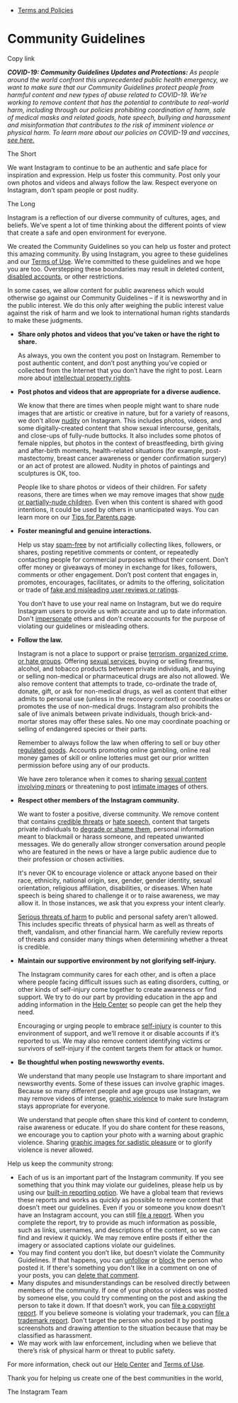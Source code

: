 *   [Terms and Policies](https://help.instagram.com/1417489251945243/?helpref=breadcrumb)

Community Guidelines
====================

Copy link

_**COVID-19: Community Guidelines Updates and Protections:** As people around the world confront this unprecedented public health emergency, we want to make sure that our Community Guidelines protect people from harmful content and new types of abuse related to COVID-19. We’re working to remove content that has the potential to contribute to real-world harm, including through our policies prohibiting coordination of harm, sale of medical masks and related goods, hate speech, bullying and harassment and misinformation that contributes to the risk of imminent violence or physical harm. To learn more about our policies on COVID-19 and vaccines, [see here.](https://help.instagram.com/697825587576762?helpref=faq_content)_

The Short

We want Instagram to continue to be an authentic and safe place for inspiration and expression. Help us foster this community. Post only your own photos and videos and always follow the law. Respect everyone on Instagram, don’t spam people or post nudity.

The Long

Instagram is a reflection of our diverse community of cultures, ages, and beliefs. We’ve spent a lot of time thinking about the different points of view that create a safe and open environment for everyone.

We created the Community Guidelines so you can help us foster and protect this amazing community. By using Instagram, you agree to these guidelines and our [Terms of Use](https://www.instagram.com/legal/terms). We’re committed to these guidelines and we hope you are too. Overstepping these boundaries may result in deleted content, [disabled accounts](https://help.instagram.com/366993040048856?helpref=faq_content), or other restrictions.

In some cases, we allow content for public awareness which would otherwise go against our Community Guidelines – if it is newsworthy and in the public interest. We do this only after weighing the public interest value against the risk of harm and we look to international human rights standards to make these judgments.

*   **Share only photos and videos that you’ve taken or have the right to share.**
    
    As always, you own the content you post on Instagram. Remember to post authentic content, and don’t post anything you’ve copied or collected from the Internet that you don’t have the right to post. Learn more about [intellectual property rights](https://help.instagram.com/126382350847838?helpref=faq_content).
    
*   **Post photos and videos that are appropriate for a diverse audience.**
    
    We know that there are times when people might want to share nude images that are artistic or creative in nature, but for a variety of reasons, we don’t allow [nudity](https://l.instagram.com/?u=https%3A%2F%2Fwww.facebook.com%2Fcommunitystandards%2Fadult_nudity_sexual_activity&e=AT0ckm7Y_BjWLqMwWO4_qaaZLDARMm9GF-D8bdpeSB2kfTlTHHvPRfyeLj5q_LAvDEcbvFU31ratIkBJx9Fyh14KmS4arrKIZ0JHrCn5WzCUH3o0_Xd9Bi6jH0tN1gb7cKuYEsNJZL8Zc-0_0WxLUR49LonXshwiSkkTig) on Instagram. This includes photos, videos, and some digitally-created content that show sexual intercourse, genitals, and close-ups of fully-nude buttocks. It also includes some photos of female nipples, but photos in the context of breastfeeding, birth giving and after-birth moments, health-related situations (for example, post-mastectomy, breast cancer awareness or gender confirmation surgery) or an act of protest are allowed. Nudity in photos of paintings and sculptures is OK, too.
    
    People like to share photos or videos of their children. For safety reasons, there are times when we may remove images that show [nude or partially-nude children](https://l.instagram.com/?u=https%3A%2F%2Fwww.facebook.com%2Fcommunitystandards%2Fchild_nudity_sexual_exploitation&e=AT0ckm7Y_BjWLqMwWO4_qaaZLDARMm9GF-D8bdpeSB2kfTlTHHvPRfyeLj5q_LAvDEcbvFU31ratIkBJx9Fyh14KmS4arrKIZ0JHrCn5WzCUH3o0_Xd9Bi6jH0tN1gb7cKuYEsNJZL8Zc-0_0WxLUR49LonXshwiSkkTig). Even when this content is shared with good intentions, it could be used by others in unanticipated ways. You can learn more on our [Tips for Parents page](https://help.instagram.com/154475974694511/?helpref=faq_content).
    
*   **Foster meaningful and genuine interactions.**
    
    Help us stay [spam-free](https://l.instagram.com/?u=https%3A%2F%2Fwww.facebook.com%2Fcommunitystandards%2Fspam&e=AT0ckm7Y_BjWLqMwWO4_qaaZLDARMm9GF-D8bdpeSB2kfTlTHHvPRfyeLj5q_LAvDEcbvFU31ratIkBJx9Fyh14KmS4arrKIZ0JHrCn5WzCUH3o0_Xd9Bi6jH0tN1gb7cKuYEsNJZL8Zc-0_0WxLUR49LonXshwiSkkTig) by not artificially collecting likes, followers, or shares, posting repetitive comments or content, or repeatedly contacting people for commercial purposes without their consent. Don’t offer money or giveaways of money in exchange for likes, followers, comments or other engagement. Don’t post content that engages in, promotes, encourages, facilitates, or admits to the offering, solicitation or trade of [fake and misleading user reviews or ratings](https://l.instagram.com/?u=https%3A%2F%2Fwww.facebook.com%2Fcommunitystandards%2Ffraud_deception&e=AT0ckm7Y_BjWLqMwWO4_qaaZLDARMm9GF-D8bdpeSB2kfTlTHHvPRfyeLj5q_LAvDEcbvFU31ratIkBJx9Fyh14KmS4arrKIZ0JHrCn5WzCUH3o0_Xd9Bi6jH0tN1gb7cKuYEsNJZL8Zc-0_0WxLUR49LonXshwiSkkTig).
    
    You don’t have to use your real name on Instagram, but we do require Instagram users to provide us with accurate and up to date information. Don't [impersonate](https://l.instagram.com/?u=https%3A%2F%2Fwww.facebook.com%2Fcommunitystandards%2Fmisrepresentation&e=AT0ckm7Y_BjWLqMwWO4_qaaZLDARMm9GF-D8bdpeSB2kfTlTHHvPRfyeLj5q_LAvDEcbvFU31ratIkBJx9Fyh14KmS4arrKIZ0JHrCn5WzCUH3o0_Xd9Bi6jH0tN1gb7cKuYEsNJZL8Zc-0_0WxLUR49LonXshwiSkkTig) others and don't create accounts for the purpose of violating our guidelines or misleading others.
    
*   **Follow the law.**
    
    Instagram is not a place to support or praise [terrorism, organized crime, or hate groups](https://l.instagram.com/?u=https%3A%2F%2Fwww.facebook.com%2Fcommunitystandards%2Fdangerous_individuals_organizations&e=AT0ckm7Y_BjWLqMwWO4_qaaZLDARMm9GF-D8bdpeSB2kfTlTHHvPRfyeLj5q_LAvDEcbvFU31ratIkBJx9Fyh14KmS4arrKIZ0JHrCn5WzCUH3o0_Xd9Bi6jH0tN1gb7cKuYEsNJZL8Zc-0_0WxLUR49LonXshwiSkkTig). Offering [sexual services](https://l.instagram.com/?u=https%3A%2F%2Fwww.facebook.com%2Fcommunitystandards%2Fsexual_solicitation&e=AT0ckm7Y_BjWLqMwWO4_qaaZLDARMm9GF-D8bdpeSB2kfTlTHHvPRfyeLj5q_LAvDEcbvFU31ratIkBJx9Fyh14KmS4arrKIZ0JHrCn5WzCUH3o0_Xd9Bi6jH0tN1gb7cKuYEsNJZL8Zc-0_0WxLUR49LonXshwiSkkTig), buying or selling firearms, alcohol, and tobacco products between private individuals, and buying or selling non-medical or pharmaceutical drugs are also not allowed. We also remove content that attempts to trade, co-ordinate the trade of, donate, gift, or ask for non-medical drugs, as well as content that either admits to personal use (unless in the recovery context) or coordinates or promotes the use of non-medical drugs. Instagram also prohibits the sale of live animals between private individuals, though brick-and-mortar stores may offer these sales. No one may coordinate poaching or selling of endangered species or their parts.
    
    Remember to always follow the law when offering to sell or buy other [regulated goods](https://l.instagram.com/?u=https%3A%2F%2Fwww.facebook.com%2Fcommunitystandards%2Fregulated_goods&e=AT0ckm7Y_BjWLqMwWO4_qaaZLDARMm9GF-D8bdpeSB2kfTlTHHvPRfyeLj5q_LAvDEcbvFU31ratIkBJx9Fyh14KmS4arrKIZ0JHrCn5WzCUH3o0_Xd9Bi6jH0tN1gb7cKuYEsNJZL8Zc-0_0WxLUR49LonXshwiSkkTig). Accounts promoting online gambling, online real money games of skill or online lotteries must get our prior written permission before using any of our products.
    
    We have zero tolerance when it comes to sharing [sexual content involving minors](https://l.instagram.com/?u=https%3A%2F%2Fwww.facebook.com%2Fcommunitystandards%2Fchild_nudity_sexual_exploitation&e=AT0ckm7Y_BjWLqMwWO4_qaaZLDARMm9GF-D8bdpeSB2kfTlTHHvPRfyeLj5q_LAvDEcbvFU31ratIkBJx9Fyh14KmS4arrKIZ0JHrCn5WzCUH3o0_Xd9Bi6jH0tN1gb7cKuYEsNJZL8Zc-0_0WxLUR49LonXshwiSkkTig) or threatening to post [intimate images](https://l.instagram.com/?u=https%3A%2F%2Fwww.facebook.com%2Fcommunitystandards%2Fsexual_exploitation_adults&e=AT0ckm7Y_BjWLqMwWO4_qaaZLDARMm9GF-D8bdpeSB2kfTlTHHvPRfyeLj5q_LAvDEcbvFU31ratIkBJx9Fyh14KmS4arrKIZ0JHrCn5WzCUH3o0_Xd9Bi6jH0tN1gb7cKuYEsNJZL8Zc-0_0WxLUR49LonXshwiSkkTig) of others.
    
*   **Respect other members of the Instagram community.**
    
    We want to foster a positive, diverse community. We remove content that contains [credible threats](https://l.instagram.com/?u=https%3A%2F%2Fwww.facebook.com%2Fcommunitystandards%2Fcredible_violence&e=AT0ckm7Y_BjWLqMwWO4_qaaZLDARMm9GF-D8bdpeSB2kfTlTHHvPRfyeLj5q_LAvDEcbvFU31ratIkBJx9Fyh14KmS4arrKIZ0JHrCn5WzCUH3o0_Xd9Bi6jH0tN1gb7cKuYEsNJZL8Zc-0_0WxLUR49LonXshwiSkkTig) or [hate speech](https://l.instagram.com/?u=https%3A%2F%2Fwww.facebook.com%2Fcommunitystandards%2Fhate_speech&e=AT0ckm7Y_BjWLqMwWO4_qaaZLDARMm9GF-D8bdpeSB2kfTlTHHvPRfyeLj5q_LAvDEcbvFU31ratIkBJx9Fyh14KmS4arrKIZ0JHrCn5WzCUH3o0_Xd9Bi6jH0tN1gb7cKuYEsNJZL8Zc-0_0WxLUR49LonXshwiSkkTig), content that targets private individuals to [degrade or shame them](https://l.instagram.com/?u=https%3A%2F%2Fwww.facebook.com%2Fcommunitystandards%2Fbullying&e=AT0ckm7Y_BjWLqMwWO4_qaaZLDARMm9GF-D8bdpeSB2kfTlTHHvPRfyeLj5q_LAvDEcbvFU31ratIkBJx9Fyh14KmS4arrKIZ0JHrCn5WzCUH3o0_Xd9Bi6jH0tN1gb7cKuYEsNJZL8Zc-0_0WxLUR49LonXshwiSkkTig), personal information meant to blackmail or harass someone, and repeated unwanted messages. We do generally allow stronger conversation around people who are featured in the news or have a large public audience due to their profession or chosen activities.
    
    It's never OK to encourage violence or attack anyone based on their race, ethnicity, national origin, sex, gender, gender identity, sexual orientation, religious affiliation, disabilities, or diseases. When hate speech is being shared to challenge it or to raise awareness, we may allow it. In those instances, we ask that you express your intent clearly.
    
    [Serious threats of harm](https://l.instagram.com/?u=https%3A%2F%2Fwww.facebook.com%2Fcommunitystandards%2Fcredible_violence&e=AT0ckm7Y_BjWLqMwWO4_qaaZLDARMm9GF-D8bdpeSB2kfTlTHHvPRfyeLj5q_LAvDEcbvFU31ratIkBJx9Fyh14KmS4arrKIZ0JHrCn5WzCUH3o0_Xd9Bi6jH0tN1gb7cKuYEsNJZL8Zc-0_0WxLUR49LonXshwiSkkTig) to public and personal safety aren't allowed. This includes specific threats of physical harm as well as threats of theft, vandalism, and other financial harm. We carefully review reports of threats and consider many things when determining whether a threat is credible.
    
*   **Maintain our supportive environment by not glorifying self-injury.**
    
    The Instagram community cares for each other, and is often a place where people facing difficult issues such as eating disorders, cutting, or other kinds of self-injury come together to create awareness or find support. We try to do our part by providing education in the app and adding information in the [Help Center](https://help.instagram.com/) so people can get the help they need.
    
    Encouraging or urging people to embrace [self-injury](https://l.instagram.com/?u=https%3A%2F%2Fwww.facebook.com%2Fcommunitystandards%2Fsuicide_self_injury_violence&e=AT0ckm7Y_BjWLqMwWO4_qaaZLDARMm9GF-D8bdpeSB2kfTlTHHvPRfyeLj5q_LAvDEcbvFU31ratIkBJx9Fyh14KmS4arrKIZ0JHrCn5WzCUH3o0_Xd9Bi6jH0tN1gb7cKuYEsNJZL8Zc-0_0WxLUR49LonXshwiSkkTig) is counter to this environment of support, and we’ll remove it or disable accounts if it’s reported to us. We may also remove content identifying victims or survivors of self-injury if the content targets them for attack or humor.
    
*   **Be thoughtful when posting newsworthy events.**
    
    We understand that many people use Instagram to share important and newsworthy events. Some of these issues can involve graphic images. Because so many different people and age groups use Instagram, we may remove videos of intense, [graphic violence](https://l.instagram.com/?u=https%3A%2F%2Fwww.facebook.com%2Fcommunitystandards%2Fgraphic_violence&e=AT0ckm7Y_BjWLqMwWO4_qaaZLDARMm9GF-D8bdpeSB2kfTlTHHvPRfyeLj5q_LAvDEcbvFU31ratIkBJx9Fyh14KmS4arrKIZ0JHrCn5WzCUH3o0_Xd9Bi6jH0tN1gb7cKuYEsNJZL8Zc-0_0WxLUR49LonXshwiSkkTig) to make sure Instagram stays appropriate for everyone.
    
    We understand that people often share this kind of content to condemn, raise awareness or educate. If you do share content for these reasons, we encourage you to caption your photo with a warning about graphic violence. Sharing [graphic images for sadistic pleasure](https://l.instagram.com/?u=https%3A%2F%2Fwww.facebook.com%2Fcommunitystandards%2Fcruel_insensitive&e=AT0ckm7Y_BjWLqMwWO4_qaaZLDARMm9GF-D8bdpeSB2kfTlTHHvPRfyeLj5q_LAvDEcbvFU31ratIkBJx9Fyh14KmS4arrKIZ0JHrCn5WzCUH3o0_Xd9Bi6jH0tN1gb7cKuYEsNJZL8Zc-0_0WxLUR49LonXshwiSkkTig) or to glorify violence is never allowed.
    

Help us keep the community strong:

*   Each of us is an important part of the Instagram community. If you see something that you think may violate our guidelines, please help us by using our [built-in reporting option](https://help.instagram.com/165828726894770?helpref=faq_content). We have a global team that reviews these reports and works as quickly as possible to remove content that doesn’t meet our guidelines. Even if you or someone you know doesn’t have an Instagram account, you can still [file a report](https://help.instagram.com/contact/383679321740945). When you complete the report, try to provide as much information as possible, such as links, usernames, and descriptions of the content, so we can find and review it quickly. We may remove entire posts if either the imagery or associated captions violate our guidelines.
*   You may find content you don’t like, but doesn’t violate the Community Guidelines. If that happens, you can [unfollow](https://help.instagram.com/286340048138725?helpref=faq_content) or [block](https://help.instagram.com/426700567389543/?helpref=faq_content) the person who posted it. If there's something you don't like in a comment on one of your posts, you can [delete that comment](https://help.instagram.com/289098941190483?helpref=faq_content).
*   Many disputes and misunderstandings can be resolved directly between members of the community. If one of your photos or videos was posted by someone else, you could try commenting on the post and asking the person to take it down. If that doesn’t work, you can [file a copyright report](https://help.instagram.com/126382350847838?helpref=faq_content). If you believe someone is violating your trademark, you can [file a trademark report](https://help.instagram.com/222826637847963?helpref=faq_content). Don't target the person who posted it by posting screenshots and drawing attention to the situation because that may be classified as harassment.
*   We may work with law enforcement, including when we believe that there’s risk of physical harm or threat to public safety.

For more information, check out our [Help Center](https://help.instagram.com/) and [Terms of Use](https://l.instagram.com/?u=http%3A%2F%2Finstagram.com%2Flegal%2Fterms%2F%23&e=AT0ckm7Y_BjWLqMwWO4_qaaZLDARMm9GF-D8bdpeSB2kfTlTHHvPRfyeLj5q_LAvDEcbvFU31ratIkBJx9Fyh14KmS4arrKIZ0JHrCn5WzCUH3o0_Xd9Bi6jH0tN1gb7cKuYEsNJZL8Zc-0_0WxLUR49LonXshwiSkkTig).

Thank you for helping us create one of the best communities in the world,

The Instagram Team